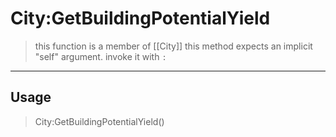 # City:GetBuildingPotentialYield
> this function is a member of [[City]]
> this method expects an implicit "self" argument. invoke it with `:`
-----
## Usage
> City:GetBuildingPotentialYield()

